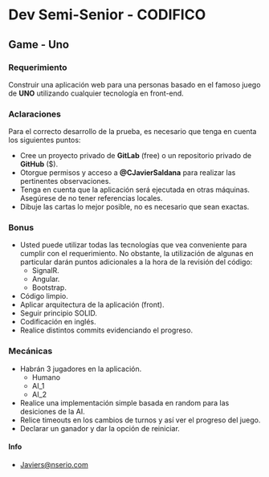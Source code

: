 # Dev Semi-Senior - CODIFICO

## Game - Uno

### Requerimiento
Construir una aplicación web para una personas basado en el famoso juego de **UNO** utilizando cualquier tecnología en front-end.

### Aclaraciones
Para el correcto desarrollo de la prueba, es necesario que tenga en cuenta los siguientes puntos:
+ Cree un proyecto privado de **GitLab** (free) o un repositorio privado de **GitHub** ($).
+ Otorgue permisos y acceso a **@CJavierSaldana** para realizar las pertinentes observaciones.
+ Tenga en cuenta que la aplicación será ejecutada en otras máquinas. Asegúrese de no tener referencias locales.
+ Dibuje las cartas lo mejor posible, no es necesario que sean exactas.

### Bonus
+ Usted puede utilizar todas las tecnologías que vea conveniente para cumplir con el requerimiento. No obstante, la utilización de algunas en particular darán puntos adicionales a la hora de la revisión del código:
   + SignalR.
   + Angular.
   + Bootstrap.
+ Código limpio.
+ Aplicar arquitectura de la aplicación (front).
+ Seguir principio SOLID.
+ Codificación en inglés. 
+ Realice distintos commits evidenciando el progreso.

### Mecánicas
+ Habrán 3 jugadores en la aplicación. 
   + Humano
   + AI_1
   + AI_2
+ Realice una implementación simple basada en random para las desiciones de la AI.
+ Relice timeouts en los cambios de turnos y así ver el progreso del juego.
+ Declarar un ganador y dar la opción de reiniciar.  

#### Info
+ Javiers@nserio.com